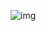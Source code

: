 ![img](https://raw.githubusercontent.com/devscafecomunity/cafe/main/d7bcd594ca528d8a18074b02d43c0b28.png)
